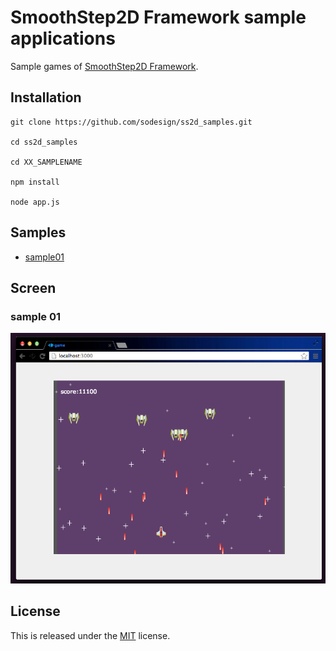 # SmoothStep2D Framework sample applications

Sample games of [SmoothStep2D Framework](http://ss2d.wordpress.com).


## Installation

    git clone https://github.com/sodesign/ss2d_samples.git

    cd ss2d_samples

    cd XX_SAMPLENAME

    npm install

    node app.js


## Samples

- [sample01](./01_ss2d_shooting/README.md)

## Screen

### sample 01

![sample01](./01_ss2d_shooting/public/images/ss2d_01.png)


## License

This is released under the [MIT](http://opensource.org/licenses/MIT) license.



